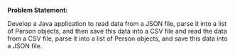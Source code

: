 **Problem Statement:**

Develop a Java application to read data from a JSON file, parse it into a list of Person objects, and then save this data into a CSV file and read the data from a CSV file, parse it into a list of Person objects, and save this data into a JSON file.
